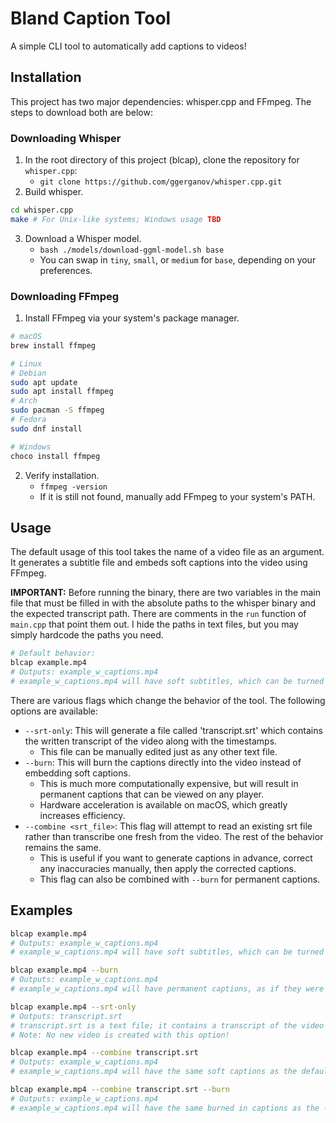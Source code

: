 # Bland Caption Tool

A simple CLI tool to automatically add captions to videos!

## Installation

This project has two major dependencies: whisper.cpp and FFmpeg. The steps to download both are below:

### Downloading Whisper

1) In the root directory of this project (blcap), clone the repository for `whisper.cpp`:
   - `git clone https://github.com/ggerganov/whisper.cpp.git`
2) Build whisper.
```bash
cd whisper.cpp
make # For Unix-like systems; Windows usage TBD
```
3) Download a Whisper model.
   - `bash ./models/download-ggml-model.sh base`
   - You can swap in `tiny`, `small`, or `medium` for `base`, depending on your preferences.
  
### Downloading FFmpeg

1) Install FFmpeg via your system's package manager.
```bash
# macOS
brew install ffmpeg
```
```bash
# Linux
# Debian
sudo apt update
sudo apt install ffmpeg
# Arch
sudo pacman -S ffmpeg
# Fedora
sudo dnf install 
```
```bash
# Windows
choco install ffmpeg
```
2) Verify installation.
   - `ffmpeg -version`
   - If it is still not found, manually add FFmpeg to your system's PATH.

## Usage 

The default usage of this tool takes the name of a video file as an argument. It generates a subtitle file and embeds soft captions into the video using FFmpeg.

**IMPORTANT:** Before running the binary, there are two variables in the main file that must be filled in with the absolute paths to the whisper binary and the expected transcript path. There are comments in the `run` function of `main.cpp` that point them out. I hide the paths in text files, but you may simply hardcode the paths you need.

```bash
# Default behavior:
blcap example.mp4
# Outputs: example_w_captions.mp4
# example_w_captions.mp4 will have soft subtitles, which can be turned on and off in most players. 
```

There are various flags which change the behavior of the tool. The following options are available:

 - `--srt-only`: This will generate a file called 'transcript.srt' which contains the written transcript of the video along with the timestamps. 
   - This file can be manually edited just as any other text file.
 - `--burn`: This will burn the captions directly into the video instead of embedding soft captions. 
   - This is much more computationally expensive, but will result in permanent captions that can be viewed on any player.
   - Hardware acceleration is available on macOS, which greatly increases efficiency.
 - `--combine <srt_file>`: This flag will attempt to read an existing srt file rather than transcribe one fresh from the video. The rest of the behavior remains the same.
   - This is useful if you want to generate captions in advance, correct any inaccuracies manually, then apply the corrected captions. 
   - This flag can also be combined with `--burn` for permanent captions.

## Examples

```bash
blcap example.mp4
# Outputs: example_w_captions.mp4
# example_w_captions.mp4 will have soft subtitles, which can be turned on and off in most players. 
```
```bash
blcap example.mp4 --burn
# Outputs: example_w_captions.mp4
# example_w_captions.mp4 will have permanent captions, as if they were pre-rendered into the video.
```
```bash
blcap example.mp4 --srt-only
# Outputs: transcript.srt
# transcript.srt is a text file; it contains a transcript of the video in srt format.
# Note: No new video is created with this option!
```
```bash
blcap example.mp4 --combine transcript.srt
# Outputs: example_w_captions.mp4
# example_w_captions.mp4 will have the same soft captions as the default, but with the contents of transcript.srt.
```
```bash
blcap example.mp4 --combine transcript.srt --burn
# Outputs: example_w_captions.mp4
# example_w_captions.mp4 will have the same burned in captions as the --burn option, but with the contents of transcript.srt.
```
